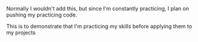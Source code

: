Normally I wouldn't add this, but since I'm constantly practicing, I plan on pushing my practicing code.

This is to demonstrate that I'm practicing my skills before applying them to my projects
